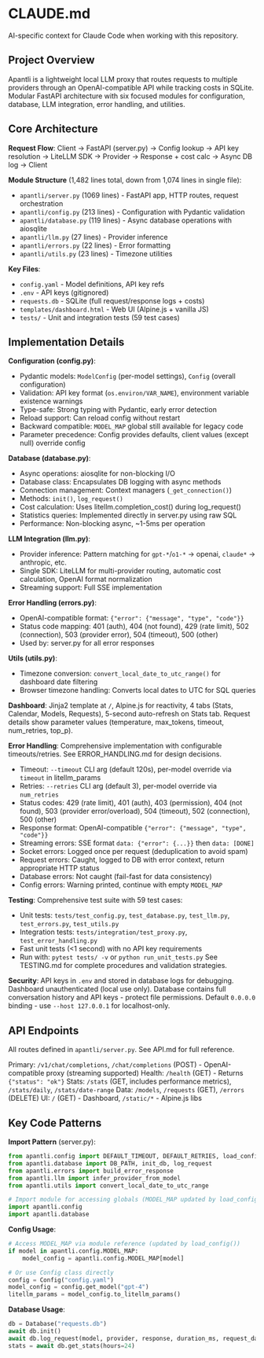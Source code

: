 # CLAUDE.md

AI-specific context for Claude Code when working with this repository.

## Project Overview

Apantli is a lightweight local LLM proxy that routes requests to multiple providers through an OpenAI-compatible API while tracking costs in SQLite. Modular FastAPI architecture with six focused modules for configuration, database, LLM integration, error handling, and utilities.

## Core Architecture

**Request Flow**: Client → FastAPI (server.py) → Config lookup → API key resolution → LiteLLM SDK → Provider → Response + cost calc → Async DB log → Client

**Module Structure** (1,482 lines total, down from 1,074 lines in single file):
- `apantli/server.py` (1069 lines) - FastAPI app, HTTP routes, request orchestration
- `apantli/config.py` (213 lines) - Configuration with Pydantic validation
- `apantli/database.py` (119 lines) - Async database operations with aiosqlite
- `apantli/llm.py` (27 lines) - Provider inference
- `apantli/errors.py` (22 lines) - Error formatting
- `apantli/utils.py` (23 lines) - Timezone utilities

**Key Files**:
- `config.yaml` - Model definitions, API key refs
- `.env` - API keys (gitignored)
- `requests.db` - SQLite (full request/response logs + costs)
- `templates/dashboard.html` - Web UI (Alpine.js + vanilla JS)
- `tests/` - Unit and integration tests (59 test cases)

## Implementation Details

**Configuration (config.py)**:
- Pydantic models: `ModelConfig` (per-model settings), `Config` (overall configuration)
- Validation: API key format (`os.environ/VAR_NAME`), environment variable existence warnings
- Type-safe: Strong typing with Pydantic, early error detection
- Reload support: Can reload config without restart
- Backward compatible: `MODEL_MAP` global still available for legacy code
- Parameter precedence: Config provides defaults, client values (except null) override config

**Database (database.py)**:
- Async operations: aiosqlite for non-blocking I/O
- Database class: Encapsulates DB logging with async methods
- Connection management: Context managers (`_get_connection()`)
- Methods: `init()`, `log_request()`
- Cost calculation: Uses litellm.completion_cost() during log_request()
- Statistics queries: Implemented directly in server.py using raw SQL
- Performance: Non-blocking async, ~1-5ms per operation

**LLM Integration (llm.py)**:
- Provider inference: Pattern matching for `gpt-*`/`o1-*` → openai, `claude*` → anthropic, etc.
- Single SDK: LiteLLM for multi-provider routing, automatic cost calculation, OpenAI format normalization
- Streaming support: Full SSE implementation

**Error Handling (errors.py)**:
- OpenAI-compatible format: `{"error": {"message", "type", "code"}}`
- Status code mapping: 401 (auth), 404 (not found), 429 (rate limit), 502 (connection), 503 (provider error), 504 (timeout), 500 (other)
- Used by: server.py for all error responses

**Utils (utils.py)**:
- Timezone conversion: `convert_local_date_to_utc_range()` for dashboard date filtering
- Browser timezone handling: Converts local dates to UTC for SQL queries

**Dashboard**: Jinja2 template at `/`, Alpine.js for reactivity, 4 tabs (Stats, Calendar, Models, Requests), 5-second auto-refresh on Stats tab. Request details show parameter values (temperature, max_tokens, timeout, num_retries, top_p).

**Error Handling**: Comprehensive implementation with configurable timeouts/retries. See ERROR_HANDLING.md for design decisions.
- Timeout: `--timeout` CLI arg (default 120s), per-model override via `timeout` in litellm_params
- Retries: `--retries` CLI arg (default 3), per-model override via `num_retries`
- Status codes: 429 (rate limit), 401 (auth), 403 (permission), 404 (not found), 503 (provider error/overload), 504 (timeout), 502 (connection), 500 (other)
- Response format: OpenAI-compatible `{"error": {"message", "type", "code"}}`
- Streaming errors: SSE format `data: {"error": {...}}` then `data: [DONE]`
- Socket errors: Logged once per request (deduplication to avoid spam)
- Request errors: Caught, logged to DB with error context, return appropriate HTTP status
- Database errors: Not caught (fail-fast for data consistency)
- Config errors: Warning printed, continue with empty `MODEL_MAP`

**Testing**: Comprehensive test suite with 59 test cases:
- Unit tests: `tests/test_config.py`, `test_database.py`, `test_llm.py`, `test_errors.py`, `test_utils.py`
- Integration tests: `tests/integration/test_proxy.py`, `test_error_handling.py`
- Fast unit tests (<1 second) with no API key requirements
- Run with: `pytest tests/ -v` or `python run_unit_tests.py`
See TESTING.md for complete procedures and validation strategies.

**Security**: API keys in `.env` and stored in database logs for debugging. Dashboard unauthenticated (local use only). Database contains full conversation history and API keys - protect file permissions. Default `0.0.0.0` binding - use `--host 127.0.0.1` for localhost-only.

## API Endpoints

All routes defined in `apantli/server.py`. See API.md for full reference.

Primary: `/v1/chat/completions`, `/chat/completions` (POST) - OpenAI-compatible proxy (streaming supported)
Health: `/health` (GET) - Returns `{"status": "ok"}`
Stats: `/stats` (GET, includes performance metrics), `/stats/daily`, `/stats/date-range`
Data: `/models`, `/requests` (GET), `/errors` (DELETE)
UI: `/` (GET) - Dashboard, `/static/*` - Alpine.js libs

## Key Code Patterns

**Import Pattern** (server.py):
```python
from apantli.config import DEFAULT_TIMEOUT, DEFAULT_RETRIES, load_config
from apantli.database import DB_PATH, init_db, log_request
from apantli.errors import build_error_response
from apantli.llm import infer_provider_from_model
from apantli.utils import convert_local_date_to_utc_range

# Import module for accessing globals (MODEL_MAP updated by load_config)
import apantli.config
import apantli.database
```

**Config Usage**:
```python
# Access MODEL_MAP via module reference (updated by load_config())
if model in apantli.config.MODEL_MAP:
    model_config = apantli.config.MODEL_MAP[model]

# Or use Config class directly
config = Config("config.yaml")
model_config = config.get_model("gpt-4")
litellm_params = model_config.to_litellm_params()
```

**Database Usage**:
```python
db = Database("requests.db")
await db.init()
await db.log_request(model, provider, response, duration_ms, request_data)
stats = await db.get_stats(hours=24)
```

